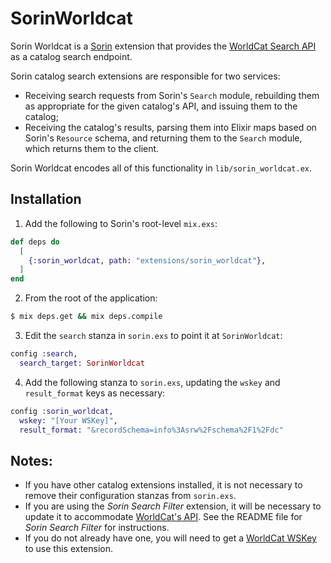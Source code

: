 # SorinWorldcat

Sorin Worldcat is a [Sorin](https://github.com/seulibrary/Sorin) extension that provides the [WorldCat Search API](https://www.oclc.org/developer/develop/web-services/worldcat-search-api.en.html) as a catalog search endpoint.

Sorin catalog search extensions are responsible for two services:

* Receiving search requests from Sorin's `Search` module, rebuilding them as appropriate for the given catalog's API, and issuing them to the catalog;
* Receiving the catalog's results, parsing them into Elixir maps based on Sorin's `Resource` schema, and returning them to the `Search` module, which returns them to the client.

Sorin Worldcat encodes all of this functionality in `lib/sorin_worldcat.ex`.

## Installation

1. Add the following to Sorin's root-level `mix.exs`:

```elixir
def deps do
  [
    {:sorin_worldcat, path: "extensions/sorin_worldcat"},
  ]
end
```

2. From the root of the application:

```sh
$ mix deps.get && mix deps.compile
```

3. Edit the `search` stanza in `sorin.exs` to point it at `SorinWorldcat`:

```elixir
config :search,
  search_target: SorinWorldcat
```

4. Add the following stanza to `sorin.exs`, updating the `wskey` and `result_format` keys as necessary:

```elixir
config :sorin_worldcat,
  wskey: "[Your WSKey]",
  result_format: "&recordSchema=info%3Asrw%2Fschema%2F1%2Fdc"
```

## Notes:

* If you have other catalog extensions installed, it is not necessary to remove their configuration stanzas from `sorin.exs`.
* If you are using the _Sorin Search Filter_ extension, it will be necessary to update it to accommodate [WorldCat's API](https://www.oclc.org/developer/develop/web-services/worldcat-search-api/bibliographic-resource.en.html). See the README file for _Sorin Search Filter_ for instructions.
* If you do not already have one, you will need to get a [WorldCat WSKey](https://www.oclc.org/developer/develop/authentication/how-to-request-a-wskey.en.html) to use this extension.
